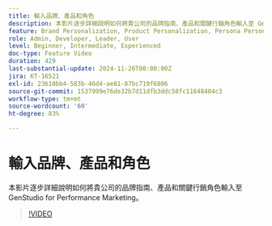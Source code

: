 ```yaml
---
title: 輸入品牌、產品和角色
description: 本影片逐步詳細說明如何將貴公司的品牌指南、產品和關鍵行銷角色輸入至 GenStudio for Performance Marketing。
feature: Brand Personalization, Product Personalization, Persona Personalization
role: Admin, Developer, Leader, User
level: Beginner, Intermediate, Experienced
doc-type: Feature Video
duration: 429
last-substantial-update: 2024-11-26T00:00:00Z
jira: KT-16521
exl-id: 23610bb4-583b-46d4-ae81-87bc719f6806
source-git-commit: 1537999e76de32b7d11dfb3ddc58fc11648404c3
workflow-type: tm+mt
source-wordcount: '60'
ht-degree: 83%

---
```


# 輸入品牌、產品和角色

本影片逐步詳細說明如何將貴公司的品牌指南、產品和關鍵行銷角色輸入至 GenStudio for Performance Marketing。

>[!VIDEO](https://video.tv.adobe.com/v/3439382/?learn=on&enablevpops&captions=chi_hant)
